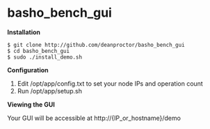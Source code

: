 basho_bench_gui
===============

**Installation**

    $ git clone http://github.com/deanproctor/basho_bench_gui
    $ cd basho_bench_gui
    $ sudo ./install_demo.sh

**Configuration**

1. Edit /opt/app/config.txt to set your node IPs and operation count
2. Run /opt/app/setup.sh

**Viewing the GUI**

Your GUI will be accessible at http://{IP_or_hostname}/demo
